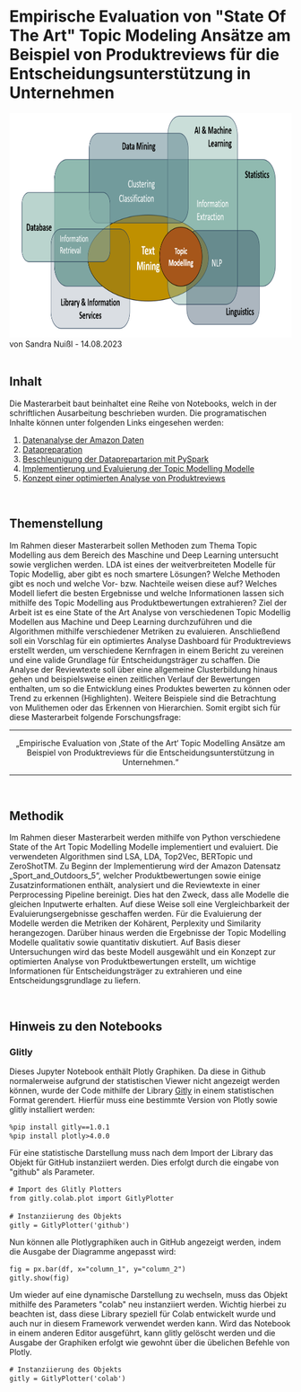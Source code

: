 # Empirische Evaluation von "State Of The Art" Topic Modeling Ansätze am Beispiel von Produktreviews für die Entscheidungsunterstützung in Unternehmen

<center><img src="img/Topic_Modelling.png" height="400px" width="1100px"/></center>
von Sandra Nuißl - 14.08.2023
<Br>
<Br>

## Inhalt
Die Masterarbeit baut beinhaltet eine Reihe von Notebooks, welch in der schriftlichen Ausarbeitung beschrieben wurden. Die programatischen Inhalte können unter folgenden Links eingesehen werden:
1. [Datenanalyse der Amazon Daten](Datenanalyse)
2. [Datapreparation](Datapreperation)
3. [Beschleunigung der Dataprepartarion mit PySpark](Beschleunigung%20mit%20PySpark)
4. [Implementierung und Evaluierung der Topic Modelling Modelle](Topic%20Modelling)
5. [Konzept einer optimierten Analyse von Produktreviews]()
<Br>

## Themenstellung
Im Rahmen dieser Masterarbeit sollen Methoden zum Thema Topic Modelling aus dem Bereich des Maschine und Deep Learning untersucht sowie verglichen werden. LDA ist eines der weitverbreiteten Modelle für Topic Modellig, aber gibt es noch smartere Lösungen? Welche Methoden gibt es noch und welche Vor- bzw. Nachteile weisen diese auf? Welches Modell liefert die besten Ergebnisse und welche Informationen lassen sich mithilfe des Topic Modelling aus Produktbewertungen extrahieren? Ziel der Arbeit ist es eine State of the Art Analyse von verschiedenen Topic Modellig Modellen aus Machine und Deep Learning durchzuführen und die Algorithmen mithilfe verschiedener Metriken zu evaluieren. Anschließend soll ein Vorschlag für ein optimiertes Analyse Dashboard für Produktreviews erstellt werden, um verschiedene Kernfragen in einem Bericht zu vereinen und eine valide Grundlage für Entscheidungsträger zu schaffen. Die Analyse der Reviewtexte soll über eine allgemeine Clusterbildung hinaus gehen und beispielsweise einen zeitlichen Verlauf der Bewertungen enthalten, um so die Entwicklung eines Produktes bewerten zu können oder Trend zu erkennen (Highlighten). Weitere Beispiele sind die Betrachtung von Mulithemen oder das Erkennen von Hierarchien. Somit ergibt sich für diese Masterarbeit folgende Forschungsfrage:

<Hr>
<p align="center">„Empirische Evaluation von ‚State of the Art‘ Topic Modelling Ansätze am Beispiel von Produktreviews für die Entscheidungsunterstützung in Unternehmen.“</p>
<Hr>
<Br>

## Methodik
Im Rahmen dieser Masterarbeit werden mithilfe von Python verschiedene State of the Art Topic Modelling Modelle implementiert und evaluiert. Die verwendeten Algorithmen sind LSA, LDA, Top2Vec, BERTopic und ZeroShotTM. Zu Beginn der Implementierung wird der Amazon Datensatz „Sport_and_Outdoors_5“, welcher Produktbewertungen sowie einige Zusatzinformationen enthält, analysiert und die Reviewtexte in einer Perprocessing Pipeline bereinigt. Dies hat den Zweck, dass alle Modelle die gleichen Inputwerte erhalten. Auf diese Weise soll eine Vergleichbarkeit der Evaluierungsergebnisse geschaffen werden. Für die Evaluierung der Modelle werden die Metriken der Kohärent, Perplexity und Similarity herangezogen. Darüber hinaus werden die Ergebnisse der Topic Modelling Modelle qualitativ sowie quantitativ diskutiert. Auf Basis dieser Untersuchungen wird das beste Modell ausgewählt und ein Konzept zur optimierten Analyse von Produktbewertungen erstellt, um wichtige Informationen für Entscheidungsträger zu extrahieren und eine Entscheidungsgrundlage zu liefern.

<Br>

## Hinweis zu den Notebooks
### Glitly

Dieses Jupyter Notebook enthält Plotly Graphiken. Da diese in Github normalerweise aufgrund der statistischen Viewer nicht angezeigt werden können, wurde der Code mithilfe der Library [Gitly](https://github.com/Tiagoeem/gitly) in einem statistischen Format gerendert. Hierfür muss eine bestimmte Version von Plotly sowie glitly installiert werden:

```
%pip install gitly==1.0.1
%pip install plotly>4.0.0
```
Für eine statistische Darstellung muss nach dem Import der Library das Objekt für GitHub instanziiert werden. Dies erfolgt durch die eingabe von "github" als Parameter.

```
# Import des Glitly Plotters
from gitly.colab.plot import GitlyPlotter

# Instanziierung des Objekts
gitly = GitlyPlotter('github')
```

Nun können alle Plotlygraphiken auch in GitHub angezeigt werden, indem die Ausgabe der Diagramme angepasst wird:

```
fig = px.bar(df, x="column_1", y="column_2")
gitly.show(fig)
```

Um wieder auf eine dynamische Darstellung zu wechseln, muss das Objekt mithilfe des Parameters "colab" neu instanziiert werden. Wichtig hierbei zu beachten ist, dass diese Library speziell für Colab entwickelt wurde und auch nur in diesem Framework verwendet werden kann. Wird das Notebook in einem anderen Editor ausgeführt, kann glitly gelöscht werden und die Ausgabe der Graphiken erfolgt wie gewohnt über die übelichen Befehle von Plotly.

```
# Instanziierung des Objekts
gitly = GitlyPlotter('colab')
```
